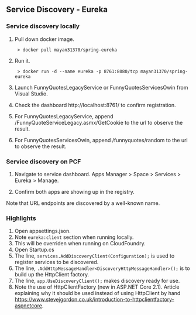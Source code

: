 ## Service Discovery - Eureka

### Service discovery locally
1. Pull down docker image.

    ```
     > docker pull mayan31370/spring-eureka
    ```

1. Run it.

    ```
     > docker run -d --name eureka -p 8761:8080/tcp mayan31370/spring-eureka
    ```

1. Launch FunnyQuotesLegacyService or FunnyQuotesServicesOwin from Visual Studio.
1. Check the dashboard http://localhost:8761/ to confirm registration.
1. For FunnyQuotesLegacyService, append /FunnyQuoteServiceLegacy.asmx/GetCookie to the url to observe the result.
1. For FunnyQuotesServicesOwin, append /funnyquotes/random to the url to observe the result.

### Service discovery on PCF
1. Navigate to service dashboard.
    Apps Manager > Space > Services > Eureka > Manage.
    
1. Confirm both apps are showing up in the registry. 

Note that URL endpoints are discovered by a well-known name.

### Highlights
1. Open appsettings.json.
  1. Note `eureka:client` section when running locally.
  1. This will be overriden when running on CloudFoundry.
1. Open Startup.cs
  1. The line, `services.AddDiscoveryClient(Configuration);` is used to register services to be discovered.
  1. The line, `.AddHttpMessageHandler<DiscoveryHttpMessageHandler>();` is to build up the HttpClient factory.
  1. The line, `app.UseDiscoveryClient();` makes discovery ready for use.
  1. Note the use of HttpClientFactory (new in ASP.NET Core 2.1). Article explaining why it should be used instead of using HttpClient by hand https://www.stevejgordon.co.uk/introduction-to-httpclientfactory-aspnetcore.
